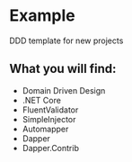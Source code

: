 # Example
DDD template for new projects

## What you will find:

- Domain Driven Design
- .NET Core
- FluentValidator 
- SimpleInjector
- Automapper
- Dapper
- Dapper.Contrib
